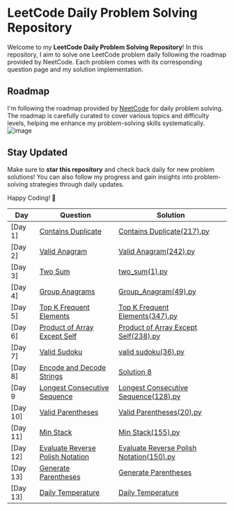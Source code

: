 # LeetCode Daily Problem Solving Repository

Welcome to my **LeetCode Daily Problem Solving Repository**! In this repository, I aim to solve one LeetCode problem daily following the roadmap provided by NeetCode. Each problem comes with its corresponding question page and my solution implementation.

## Roadmap

I'm following the roadmap provided by [NeetCode](https://neetcode.io/roadmap) for daily problem solving. The roadmap is carefully curated to cover various topics and difficulty levels, helping me enhance my problem-solving skills systematically.
![image](https://github.com/MrARwho/LeetCode--with-me-/assets/101528224/46057c68-5c82-422b-997a-e9165c337bdf)


## Stay Updated

Make sure to **star this repository** and check back daily for new problem solutions! You can also follow my progress and gain insights into problem-solving strategies through daily updates.

Happy Coding! 🚀

| Day | Question                            | Solution |
|-----|-------------------------------------|----------|
| [Day 1]| [Contains Duplicate](https://leetcode.com/problems/contains-duplicate/) | [Contains Duplicate(217).py](./Array_And_Hashing/Contains_Duplicate(217).py) |
| [Day 2]| [Valid Anagram](https://leetcode.com/problems/valid-anagram/) |  [Valid Anagram(242).py](./Array_And_Hashing/Valid_Anagram(242).py)  |
| [Day 3]| [Two Sum](https://leetcode.com/problems/two-sum/) |[two_sum(1).py](./Array_And_Hashing/two_sum(1).py)|
| [Day 4]| [Group Anagrams](https://leetcode.com/problems/group-anagrams/) | [Group_Anagram(49).py](./Array_And_Hashing/Group_Anagram(49).py)  |
| [Day 5]| [Top K Frequent Elements](https://leetcode.com/problems/top-k-frequent-elements/) |[Top K Frequent Elements(347).py](./Array_And_Hashing/Top_K_Frequent_Elements(347).py) |
| [Day 6]| [Product of Array Except Self](https://leetcode.com/problems/product-of-array-except-self/) | [Product of Array Except Self(238).py](./Array_And_Hashing/Product_of_Array_Except_Self(238).py)|
| [Day 7]| [Valid Sudoku](https://leetcode.com/problems/valid-sudoku/) | [valid sudoku(36).py](./Array_And_Hashing/valid_sudoku(36).py) |
| [Day 8]| [Encode and Decode Strings](./Questions/Day_8_Encode_and_Decode_Strings.md) | [Solution 8](./Solutions/Day_8_Encode_and_Decode_Strings.py) |
| [Day 9| [Longest Consecutive Sequence](https://leetcode.com/problems/longest-consecutive-sequence/) |[Longest Consecutive Sequence(128).py](./Array_And_Hashing/Longest_Consecutive_Sequence(128).py)|
| [Day 10] | [Valid Parentheses](https://leetcode.com/problems/valid-parentheses/) | [Valid Parentheses(20).py](./Valid_Parentheses(20).py) |
| [Day 11] | [Min Stack](https://leetcode.com/problems/min-stack/) | [Min Stack(155).py](./Stack/Min_Stack(155).py) |
| [Day 12] | [Evaluate Reverse Polish Notation](https://leetcode.com/problems/evaluate-reverse-polish-notation/) | [Evaluate Reverse Polish Notation(150).py](./Stack/Evaluate_Reverse_Polish_Notation(150).py) |
| [Day 13] | [Generate Parentheses](https://leetcode.com/problems/generate-parentheses/) | [Generate Parentheses](./Stack/Generate_Parentheses(22).py) |
| [Day 13] | [Daily Temperature](https://leetcode.com/problems/daily-temperature/) | [Daily Temperature](./Stack/Daily_Temperatures(739).py) |
